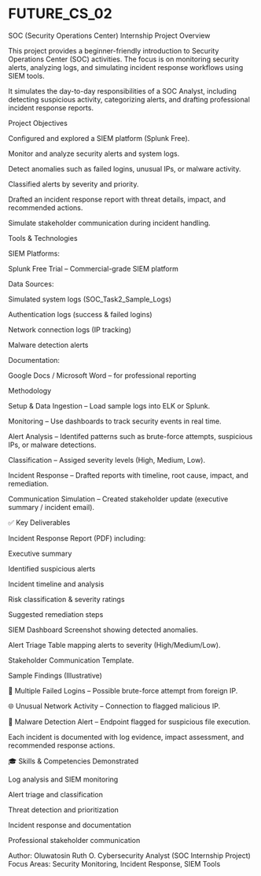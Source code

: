 # FUTURE_CS_02

SOC (Security Operations Center) Internship Project
Overview

This project provides a beginner-friendly introduction to Security Operations Center (SOC) activities. The focus is on monitoring security alerts, analyzing logs, and simulating incident response workflows using SIEM tools.

It simulates the day-to-day responsibilities of a SOC Analyst, including detecting suspicious activity, categorizing alerts, and drafting professional incident response reports.

 Project Objectives

Configured and explored a SIEM platform (Splunk Free).

Monitor and analyze security alerts and system logs.

Detect anomalies such as failed logins, unusual IPs, or malware activity.

Classified alerts by severity and priority.

Drafted an incident response report with threat details, impact, and recommended actions.

Simulate stakeholder communication during incident handling.

 Tools & Technologies

SIEM Platforms:

Splunk Free Trial – Commercial-grade SIEM platform

Data Sources:

Simulated system logs (SOC_Task2_Sample_Logs)

Authentication logs (success & failed logins)

Network connection logs (IP tracking)

Malware detection alerts

Documentation:

Google Docs / Microsoft Word – for professional reporting

Methodology

Setup & Data Ingestion – Load sample logs into ELK or Splunk.

Monitoring – Use dashboards to track security events in real time.

Alert Analysis – Identifed patterns such as brute-force attempts, suspicious IPs, or malware detections.

Classification – Assiged severity levels (High, Medium, Low).

Incident Response – Drafted reports with timeline, root cause, impact, and remediation.

Communication Simulation – Created stakeholder update (executive summary / incident email).

✅ Key Deliverables

Incident Response Report (PDF) including:

Executive summary

Identified suspicious alerts 

Incident timeline and analysis

Risk classification & severity ratings

Suggested remediation steps

SIEM Dashboard Screenshot showing detected anomalies.

Alert Triage Table mapping alerts to severity (High/Medium/Low).

Stakeholder Communication Template.

 Sample Findings (Illustrative)

🚨 Multiple Failed Logins – Possible brute-force attempt from foreign IP.

🌐 Unusual Network Activity – Connection to flagged malicious IP.

🦠 Malware Detection Alert – Endpoint flagged for suspicious file execution.

Each incident is documented with log evidence, impact assessment, and recommended response actions.

🎓 Skills & Competencies Demonstrated

Log analysis and SIEM monitoring

Alert triage and classification

Threat detection and prioritization

Incident response and documentation

Professional stakeholder communication




Author: Oluwatosin Ruth O.
Cybersecurity Analyst (SOC Internship Project)
Focus Areas: Security Monitoring, Incident Response, SIEM Tools
